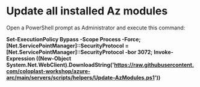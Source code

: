 # Update all installed Az modules

Open a PowerShell prompt as Administrator and execute this command:<br/>

**Set-ExecutionPolicy Bypass -Scope Process -Force; [Net.ServicePointManager]::SecurityProtocol = [Net.ServicePointManager]::SecurityProtocol -bor 3072; Invoke-Expression ((New-Object System.Net.WebClient).DownloadString('https://raw.githubusercontent.com/coloplast-workshop/azure-arc/main/servers/scripts/helpers/Update-AzModules.ps1'))**